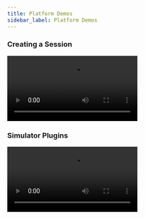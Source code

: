 ```yaml
---
title: Platform Demos
sidebar_label: Platform Demos
---
```


### Creating a Session
<!-- <div class="video-container">
    <iframe class="video" src="https://compliance-documentation-demos.s3.eu-west-2.amazonaws.com/ComplianceSessionDemo.mov" allowFullScreen ></iframe>
</div> -->

<video class="video-container" controls>
    <source class="video" src="https://compliance-documentation-demos.s3.eu-west-2.amazonaws.com/ComplianceSessionDemo.mov" type="video/mp4"/>
</video>

### Simulator Plugins
<!-- <div class="video-container">
    <iframe class="video" src="https://compliance-documentation-demos.s3.eu-west-2.amazonaws.com/ComplianceSimulatorPluginDemo.mov" allowFullScreen ></iframe>
</div> -->

<video class="video-container" controls>
    <source class="video" src="https://compliance-documentation-demos.s3.eu-west-2.amazonaws.com/ComplianceSessionDemo.mov" type="video/mp4"/>
</video>
